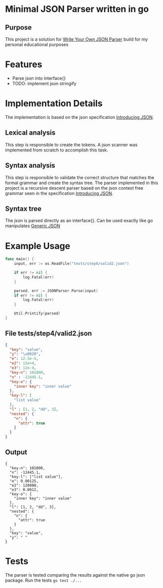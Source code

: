 # Minimal JSON Parser written in go

## Purpose
This project is a solution for [Write Your Own JSON Parser](https://codingchallenges.fyi/challenges/challenge-json-parser)
build for my personal educational purposes

# Features
* Parse json into interface{}
* TODO: implement json stringify

# Implementation Details
The implementation is based on the json specification [Introducing JSON](https://www.json.org/json-en.html).

## Lexical analysis
This step is responsible to create the tokens.
A json scanner was implemented from scratch to accomplish this task.

## Syntax analysis
This step is responsible to validate the correct structure that matches the formal grammar and create the syntax tree.
The parser implemented in this project is a recursive descent parser based on the json context free grammar seen in the specification [Introducing JSON](https://www.json.org/json-en.html).

## Syntax tree 
The json is parsed directly as an interface{}. Can be used exactly like go manipulates [Generic JSON](https://go.dev/blog/json#generic-json-with-interface)

# Example Usage
```go
func main() {
	input, err := os.ReadFile("tests/step4/valid2.json")

	if err != nil {
		log.Fatal(err)
	}

	parsed, err := JSONParser.Parse(input)
	if err != nil {
		log.Fatal(err)
	}

	Util.Printify(parsed)
}
```
## File tests/step4/valid2.json
```json
{
  "key": "value",
  "y": "\u0020",
  "e": 12.5e-4,
  "e2": 12e+4,
  "e3": 12e-4,
  "key-n": 101000,
  "n" : -12445.1,
  "key-o": {
    "inner key": "inner value"
  },
  "key-l": [
    "list value"
  ],
  "l" : [1, 2, "dd", 3],
  "nested": {
    "n": {
      "attr": true
    }
  }
}
```
## Output
```terminal
{
  "key-n": 101000,
  "n": -12445.1,
  "key-l": ["list value"],
  "e": 0.00125,
  "e2": 120000,
  "e3": 0.0012,
  "key-o": {
    "inner key": "inner value"
  },
  "l": [1, 2, "dd", 3],
  "nested": {
    "n": {
      "attr": true
    }
  },
  "key": "value",
  "y": " "
}
```

# Tests
The parser is tested comparing the results against the native go json package.
Run the tests ```go test ./...```